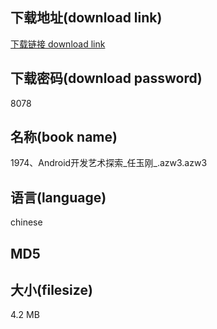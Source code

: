 ## 下载地址(download link)
[下载链接 download link](https://tutu365.netlify.app/?s=1974%E3%80%81Android%E5%BC%80%E5%8F%91%E8%89%BA%E6%9C%AF%E6%8E%A2%E7%B4%A2_%E4%BB%BB%E7%8E%89%E5%88%9A_.azw3)

## 下载密码(download password)
8078

## 名称(book name)
1974、Android开发艺术探索_任玉刚_.azw3.azw3

## 语言(language)
chinese

## MD5


## 大小(filesize)
4.2 MB
